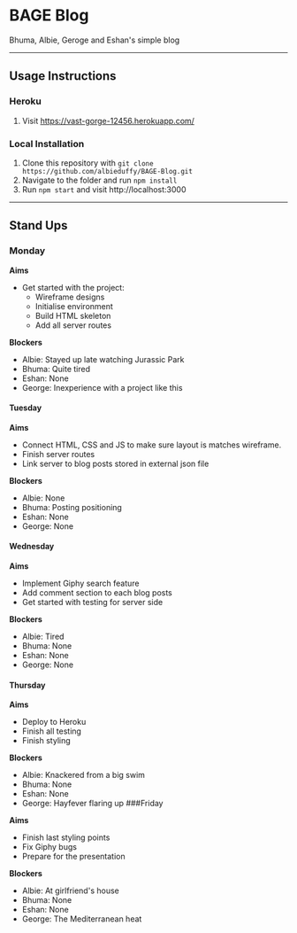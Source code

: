 # BAGE Blog

Bhuma, Albie, Geroge and Eshan's simple blog

***

## Usage Instructions

### Heroku
1. Visit https://vast-gorge-12456.herokuapp.com/

### Local Installation

1. Clone this repository with `git clone https://github.com/albieduffy/BAGE-Blog.git`
2. Navigate to the folder and run `npm install`
3. Run `npm start` and visit http://localhost:3000

***

## Stand Ups

### Monday

**Aims**
- Get started with the project:
  - Wireframe designs
  - Initialise environment
  - Build HTML skeleton
  - Add all server routes

**Blockers**
- Albie: Stayed up late watching Jurassic Park
- Bhuma: Quite tired
- Eshan: None
- George: Inexperience with a project like this

#### Tuesday

**Aims**
- Connect HTML, CSS and JS to make sure layout is matches wireframe.
- Finish server routes
- Link server to blog posts stored in external json file

**Blockers**
- Albie: None
- Bhuma: Posting positioning
- Eshan: None
- George: None
#### Wednesday

**Aims**
- Implement Giphy search feature
- Add comment section to each blog posts
- Get started with testing for server side

**Blockers**
- Albie: Tired
- Bhuma: None
- Eshan: None
- George: None
#### Thursday

**Aims**
- Deploy to Heroku
- Finish all testing
- Finish styling

**Blockers**
- Albie: Knackered from a big swim
- Bhuma: None
- Eshan: None
- George: Hayfever flaring up
###Friday

**Aims**
- Finish last styling points
- Fix Giphy bugs
- Prepare for the presentation

**Blockers**
- Albie: At girlfriend's house
- Bhuma: None
- Eshan: None
- George: The Mediterranean heat
